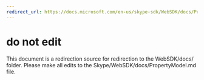 ```yaml
---
redirect_url: https://docs.microsoft.com/en-us/skype-sdk/WebSDK/docs/PropertyModel
---
```

# do not edit
This document is a redirection source for redirection to the WebSDK/docs/ folder. Please make all edits to the Skype/WebSDK/docs/PropertyModel.md file.


